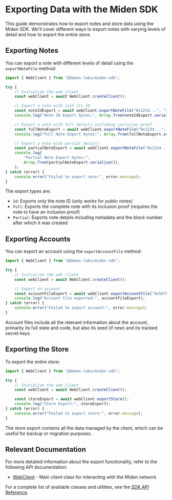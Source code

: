 # Exporting Data with the Miden SDK

This guide demonstrates how to export notes and store data using the Miden SDK. We'll cover different ways to export notes with varying levels of detail and how to export the entire store.

## Exporting Notes

You can export a note with different levels of detail using the `exportNoteFile` method:

```typescript
import { WebClient } from "@demox-labs/miden-sdk";

try {
    // Initialize the web client
    const webClient = await WebClient.createClient();

    // Export a note with just its ID
    const noteIdExport = await webClient.exportNoteFile("0x1234...", "Id");
    console.log("Note ID Export bytes:", Array.from(noteIdExport.serialize()));

    // Export a note with full details including inclusion proof
    const fullNoteExport = await webClient.exportNoteFile("0x1234...", "Full");
    console.log("Full Note Export bytes:", Array.from(fullNoteExport.serialize()));

    // Export a note with partial details
    const partialNoteExport = await webClient.exportNoteFile("0x1234...", "Partial");
    console.log(
        "Partial Note Export bytes:",
        Array.from(partialNoteExport.serialize()),
    );
} catch (error) {
    console.error("Failed to export note:", error.message);
}
```

The export types are:
- `Id`: Exports only the note ID (only works for public notes)
- `Full`: Exports the complete note with its inclusion proof (requires the note to have an inclusion proof)
- `Partial`: Exports note details including metadata and the block number after which it was created

## Exporting Accounts

You can export an account using the `exportAccountFile` method:

```typescript
import { WebClient } from "@demox-labs/miden-sdk";

try {
    // Initialize the web client
    const webClient = await WebClient.createClient();

    // Export an account
    const accountFileExport = await webClient.exportAccountFile("0x5678...");
    console.log("Account file exported:", accountFileExport);
} catch (error) {
    console.error("Failed to export account:", error.message);
}
```

Account files include all the relevant information about the account, primarily its full state and code, but also its seed (if new) and its tracked secret keys.

## Exporting the Store

To export the entire store:

```typescript
import { WebClient } from "@demox-labs/miden-sdk";

try {
    // Initialize the web client
    const webClient = await WebClient.createClient();

    const storeExport = await webClient.exportStore();
    console.log("Store Export:", storeExport);
} catch (error) {
    console.error("Failed to export store:", error.message);
}
```

The store export contains all the data managed by the client, which can be useful for backup or migration purposes.

## Relevant Documentation

For more detailed information about the export functionality, refer to the following API documentation:

- [WebClient](docs/src/web-client/api/classes/WebClient.md) - Main client class for interacting with the Miden network

For a complete list of available classes and utilities, see the [SDK API Reference](docs/src/web-client/api/README.md).
